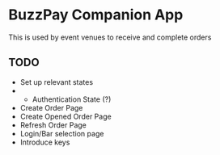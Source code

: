 # BuzzPay Companion App
This is used by event venues to receive and complete orders

## TODO 
- Set up relevant states
- - Authentication State (?) 
- Create Order Page
- Create Opened Order Page
- Refresh Order Page
- Login/Bar selection page
- Introduce keys